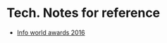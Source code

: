 # Tech. Notes for reference
* [Info world awards 2016](http://www.infoworld.com/article/3023050/open-source-tools/infoworlds-2016-technology-of-the-year-award-winners.html#slide32)

